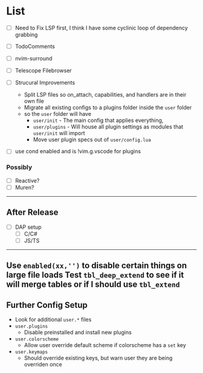 # List
- [ ] Need to Fix LSP first, I think I have some cyclinic loop of dependency grabbing
- [ ] TodoComments
- [ ] nvim-surround
- [ ] Telescope Filebrowser

- [ ] Strucural Improvements
    - Split LSP files so on_attach, capabilities, and handlers are in their own file
    - Migrate all existing configs to a plugins folder inside the `user` folder
    - so the `user` folder will have
        - `user/init` - The main config that applies everything,
        - `user/plugins` - Will house all plugin settings as modules that `user/init` will import
        - Move user plugin specs out of `user/config.lua`
- [ ] use cond enabled and is !vim.g.vscode for plugins

### Possibly
- [ ] Reactive?
- [ ] Muren?
---
## After Release
- [ ] DAP setup
    - [ ] C/C#
    - [ ] JS/TS

---
Use `enabled(xx,'')` to disable certain things on large file loads
Test `tbl_deep_extend` to see if it will merge tables or if I should use `tbl_extend`
---

## Further Config Setup
- Look for additional `user.*` files
 - `user.plugins`
    - Disable preinstalled and install new plugins
 - `user.colorscheme`
    - Allow user override default scheme if colorscheme has a `set` key
 - `user.keymaps`
    - Should override existing keys, but warn user they are being overriden once
